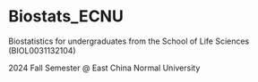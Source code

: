 # Biostats_ECNU
Biostatistics for undergraduates from the School of Life Sciences (BIOL0031132104)

2024 Fall Semester @ East China Normal University
